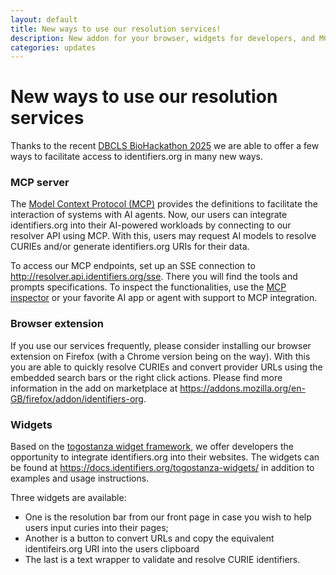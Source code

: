 ```yaml
---
layout: default
title: New ways to use our resolution services!
description: New addon for your browser, widgets for developers, and MCP functionality for AI agents
categories: updates
---
```


# New ways to use our resolution services

Thanks to the recent [DBCLS BioHackathon 2025](https://2025.biohackathon.org/) we are able to offer a few ways to facilitate access to identifiers.org in many new ways.

### MCP server

The [Model Context Protocol (MCP)](https://modelcontextprotocol.io) provides the definitions to facilitate the interaction of systems with AI agents. 
Now, our users can integrate identifiers.org into their AI-powered workloads by connecting to our resolver API using MCP.
With this, users may request AI models to resolve CURIEs and/or generate identifiers.org URIs for their data.

To access our MCP endpoints, set up an SSE connection to <http://resolver.api.identifiers.org/sse>. There you will find the tools and prompts specifications. To inspect the functionalities, use the [MCP inspector](https://modelcontextprotocol.io/docs/tools/inspector) or your favorite AI app or agent with support to MCP integration.


### Browser extension

If you use our services frequently, please consider installing our browser extension on Firefox (with a Chrome version being on the way).
With this you are able to quickly resolve CURIEs and convert provider URLs using the embedded search bars or the right click actions. Please find more information in the add on marketplace at <https://addons.mozilla.org/en-GB/firefox/addon/identifiers-org>.


### Widgets

Based on the [togostanza widget framework](http://togostanza.org/), we offer developers the opportunity to integrate identifiers.org into their websites. The widgets can be found at <https://docs.identifiers.org/togostanza-widgets/> in addition to examples and usage instructions.

Three widgets are available:
- One is the resolution bar from our front page in case you wish to help users input curies into their pages;
- Another is a button to convert URLs and copy the equivalent identifeirs.org URI into the users clipboard
- The last is a text wrapper to validate and resolve CURIE identifiers.


